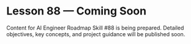 # Lesson 88 — Coming Soon

Content for AI Engineer Roadmap Skill #88 is being prepared. Detailed objectives, key concepts, and project guidance will be published soon.
